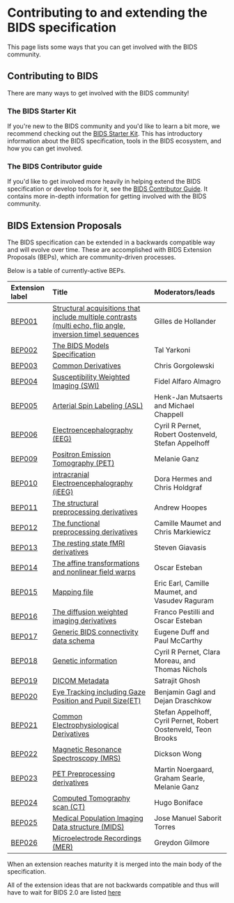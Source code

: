 # Contributing to and extending the BIDS specification

This page lists some ways that you can get involved with the BIDS community.

## Contributing to BIDS

There are many ways to get involved with the BIDS community!

### The BIDS Starter Kit
If you're new
to the BIDS community and you'd like to learn a bit more, we recommend checking
out the [BIDS Starter Kit](https://github.com/bids-standard/bids-starter-kit/blob/master/README.md).
This has introductory information about the BIDS specification, tools in the
BIDS ecosystem, and how you can get involved.

### The BIDS Contributor guide

If you'd like to get involved more heavily in helping extend the BIDS
specification or develop tools for it, see the
[BIDS Contributor Guide](https://docs.google.com/document/d/1pWmEEY-1-WuwBPNy5tDAxVJYQ9Een4hZJM06tQZg8X4/edit?usp%3Dsharing&sa=D&ust=1537468908724000).
It contains more in-depth information for getting involved with the BIDS
community.

## BIDS Extension Proposals

The BIDS specification can be extended in a backwards compatible way and will
evolve over time. These are accomplished with BIDS Extension Proposals (BEPs),
which are community-driven processes.

Below is a table of currently-active BEPs.

| Extension label                                                                           | Title                                                                                                                                                                                         | Moderators/leads                                               |
| :---------------------------------------------------------------------------------------- | :-------------------------------------------------------------------------------------------------------------------------------------------------------------------------------------------- | :------------------------------------------------------------- |
| [BEP001](https://docs.google.com/document/d/1QwfHyBzOyFWOLO4u_kkojLpUhW0-4_M7Ubafu9Gf4Gg) | [Structural acquisitions that include multiple contrasts (multi echo, flip angle, inversion time) sequences](https://docs.google.com/document/d/1QwfHyBzOyFWOLO4u_kkojLpUhW0-4_M7Ubafu9Gf4Gg) | Gilles de Hollander                                            |
| [BEP002](https://docs.google.com/document/d/1bq5eNDHTb6Nkx3WUiOBgKvLNnaa5OMcGtD0AZ9yms2M) | [The BIDS Models Specification](https://docs.google.com/document/d/1bq5eNDHTb6Nkx3WUiOBgKvLNnaa5OMcGtD0AZ9yms2M)                                                                              | Tal Yarkoni                                                    |
| [BEP003](https://docs.google.com/document/d/1Wwc4A6Mow4ZPPszDIWfCUCRNstn7d_zzaWPcfcHmgI4) | [Common Derivatives](https://docs.google.com/document/d/1Wwc4A6Mow4ZPPszDIWfCUCRNstn7d_zzaWPcfcHmgI4)                                                                                         | Chris Gorgolewski                                              |
| [BEP004](https://docs.google.com/document/d/1kyw9mGgacNqeMbp4xZet3RnDhcMmf4_BmRgKaOkO2Sc) | [Susceptibility Weighted Imaging (SWI)](https://docs.google.com/document/d/1kyw9mGgacNqeMbp4xZet3RnDhcMmf4_BmRgKaOkO2Sc)                                                                      | Fidel Alfaro Almagro                                           |
| [BEP005](https://docs.google.com/document/d/15tnn5F10KpgHypaQJNNGiNKsni9035GtDqJzWqkkP6c) | [Arterial Spin Labeling (ASL)](https://docs.google.com/document/d/15tnn5F10KpgHypaQJNNGiNKsni9035GtDqJzWqkkP6c)                                                                               | Henk-Jan Mutsaerts and Michael Chappell                        |
| [BEP006](https://docs.google.com/document/d/1ArMZ9Y_quTKXC-jNXZksnedK2VHHoKP3HCeO5HPcgLE) | [Electroencephalography (EEG)](https://docs.google.com/document/d/1ArMZ9Y_quTKXC-jNXZksnedK2VHHoKP3HCeO5HPcgLE)                                                                               | Cyril R Pernet, Robert Oostenveld, Stefan Appelhoff            |
| [BEP009](https://docs.google.com/document/d/1mqMLnxVdLwZjDd4ZiWFqjEAmOmfcModA_R535v3eQs0) | [Positron Emission Tomography (PET)](https://docs.google.com/document/d/1mqMLnxVdLwZjDd4ZiWFqjEAmOmfcModA_R535v3eQs0)                                                                         | Melanie Ganz                                                   |
| [BEP010](https://docs.google.com/document/d/1qMUkoaXzRMlJuOcfTYNr3fTsrl4SewWjffjMD5Ew6GY) | [intracranial Electroencephalography (iEEG)](https://docs.google.com/document/d/1qMUkoaXzRMlJuOcfTYNr3fTsrl4SewWjffjMD5Ew6GY)                                                                 | Dora Hermes and Chris Holdgraf                                 |
| [BEP011](https://docs.google.com/document/d/1YG2g4UkEio4t_STIBOqYOwneLEs1emHIXbGKynx7V0Y) | [The structural preprocessing derivatives](https://docs.google.com/document/d/1YG2g4UkEio4t_STIBOqYOwneLEs1emHIXbGKynx7V0Y)                                                                   | Andrew Hoopes                                                  |
| [BEP012](https://docs.google.com/document/d/16CvBwVMAs0IMhdoKmlmcm3W8254dQmNARo-7HhE-lJU) | [The functional preprocessing derivatives](https://docs.google.com/document/d/16CvBwVMAs0IMhdoKmlmcm3W8254dQmNARo-7HhE-lJU)                                                                   | Camille Maumet and Chris Markiewicz                            |
| [BEP013](https://docs.google.com/document/d/1qBNQimDx6CuvHjbDvuFyBIrf2WRFUOJ-u50canWjjaw) | [The resting state fMRI derivatives](https://docs.google.com/document/d/1qBNQimDx6CuvHjbDvuFyBIrf2WRFUOJ-u50canWjjaw)                                                                         | Steven Giavasis                                                |
| [BEP014](https://docs.google.com/document/d/11gCzXOPUbYyuQx8fErtMO9tnOKC3kTWiL9axWkkILNE) | [The affine transformations and nonlinear field warps](https://docs.google.com/document/d/11gCzXOPUbYyuQx8fErtMO9tnOKC3kTWiL9axWkkILNE)                                                       | Oscar Esteban                                                  |
| [BEP015](https://docs.google.com/document/d/1WYOTXDB7GzlHoWqLjd45I3uGBgPxXddST-NTqBnroJE) | [Mapping file](https://docs.google.com/document/d/1WYOTXDB7GzlHoWqLjd45I3uGBgPxXddST-NTqBnroJE)                                                                                               | Eric Earl, Camille Maumet, and Vasudev Raguram                 |
| [BEP016](https://docs.google.com/document/d/1cQYBvToU7tUEtWMLMwXUCB_T8gebCotE1OczUpMYW60) | [The diffusion weighted imaging derivatives](https://docs.google.com/document/d/1cQYBvToU7tUEtWMLMwXUCB_T8gebCotE1OczUpMYW60)                                                                 | Franco Pestilli and Oscar Esteban                              |
| [BEP017](https://docs.google.com/document/d/1ugBdUF6dhElXdj3u9vw0iWjE6f_Bibsro3ah7sRV0GA) | [Generic BIDS connectivity data schema](https://docs.google.com/document/d/1ugBdUF6dhElXdj3u9vw0iWjE6f_Bibsro3ah7sRV0GA)                                                                      | Eugene Duff and Paul McCarthy                                  |
| [BEP018](https://docs.google.com/document/d/1uRkgyzESLKuGjXi98Z97Wh6vt-iLN5nOAb9TG16CjUs) | [Genetic information](https://docs.google.com/document/d/1uRkgyzESLKuGjXi98Z97Wh6vt-iLN5nOAb9TG16CjUs)                                                                                        | Cyril R Pernet, Clara Moreau, and Thomas Nichols               |
| [BEP019](https://docs.google.com/document/d/1FqJI791ycXr0bfRg2qyLqAf0RpVttJ2cInOgMWrKsNU) | [DICOM Metadata](https://docs.google.com/document/d/1FqJI791ycXr0bfRg2qyLqAf0RpVttJ2cInOgMWrKsNU)                                                                                             | Satrajit Ghosh                                                 |
| [BEP020](https://docs.google.com/document/d/1eggzTCzSHG3AEKhtnEDbcdk-2avXN6I94X8aUPEBVsw) | [Eye Tracking including Gaze Position and Pupil Size(ET)](https://docs.google.com/document/d/1eggzTCzSHG3AEKhtnEDbcdk-2avXN6I94X8aUPEBVsw)                                                    | Benjamin Gagl and Dejan Draschkow                              |
| [BEP021](https://docs.google.com/document/d/1PmcVs7vg7Th-cGC-UrX8rAhKUHIzOI-uIOh69_mvdlw) | [Common Electrophysiological Derivatives](https://docs.google.com/document/d/1PmcVs7vg7Th-cGC-UrX8rAhKUHIzOI-uIOh69_mvdlw)                                                                    | Stefan Appelhoff, Cyril Pernet, Robert Oostenveld, Teon Brooks |
| [BEP022](https://docs.google.com/document/d/1pWCb02YNv5W-UZZja24fZrdXLm4X7knXMiZI7E2z7mY) | [Magnetic Resonance Spectroscopy (MRS)](https://docs.google.com/document/d/1pWCb02YNv5W-UZZja24fZrdXLm4X7knXMiZI7E2z7mY)                                                                      | Dickson Wong                                                   |
| [BEP023](https://docs.google.com/document/d/1yzsd1J9GT-aA0DWhdlgNr5LCu6_gvbjLyfvYq2FuxlY) | [PET Preprocessing derivatives](https://docs.google.com/document/d/1yzsd1J9GT-aA0DWhdlgNr5LCu6_gvbjLyfvYq2FuxlY)                                                                              | Martin Noergaard, Graham Searle, Melanie Ganz                  |
| [BEP024](https://docs.google.com/document/d/1fqnJZ18x5LJC8jiJ8yvPHUGFzNBZ6gW2kywYrUKWtuo) | [Computed Tomography scan (CT)](https://docs.google.com/document/d/1fqnJZ18x5LJC8jiJ8yvPHUGFzNBZ6gW2kywYrUKWtuo)                                                                              | Hugo Boniface                                                  |
| [BEP025](https://docs.google.com/document/d/1chZv7vAPE-ebPDxMktfI9i1OkLNR2FELIfpVYsaZPr4) | [Medical Population Imaging Data structure (MIDS)](https://docs.google.com/document/d/1chZv7vAPE-ebPDxMktfI9i1OkLNR2FELIfpVYsaZPr4)                                                           | Jose Manuel Saborit Torres                                     |
| [BEP026](https://docs.google.com/document/d/14KC1d5-Lx-7ZSMtwS7pVAAvz-2WR_uoo5FvsNirzqJw) | [Microelectrode Recordings (MER)](https://docs.google.com/document/d/14KC1d5-Lx-7ZSMtwS7pVAAvz-2WR_uoo5FvsNirzqJw)                                                                 | Greydon Gilmore                                                |

When an extension reaches maturity it is merged into the main body of the
specification.

All of the extension ideas that are not backwards compatible and thus
will have to wait for BIDS 2.0 are listed
[here](https://docs.google.com/document/d/1LEgsMiisGDe1Gv-hBp1EcLmoz7AlKj6VYULUgDD3Zdw)
